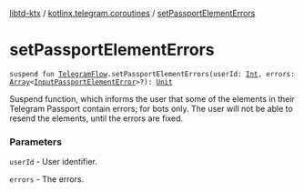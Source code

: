 [libtd-ktx](../index.md) / [kotlinx.telegram.coroutines](index.md) / [setPassportElementErrors](./set-passport-element-errors.md)

# setPassportElementErrors

`suspend fun `[`TelegramFlow`](../kotlinx.telegram.core/-telegram-flow/index.md)`.setPassportElementErrors(userId: `[`Int`](https://kotlinlang.org/api/latest/jvm/stdlib/kotlin/-int/index.html)`, errors: `[`Array`](https://kotlinlang.org/api/latest/jvm/stdlib/kotlin/-array/index.html)`<`[`InputPassportElementError`](https://tdlibx.github.io/td/docs/org/drinkless/td/libcore/telegram/TdApi.InputPassportElementError.html)`>?): `[`Unit`](https://kotlinlang.org/api/latest/jvm/stdlib/kotlin/-unit/index.html)

Suspend function, which informs the user that some of the elements in their Telegram Passport
contain errors; for bots only. The user will not be able to resend the elements, until the errors
are fixed.

### Parameters

`userId` - User identifier.

`errors` - The errors.